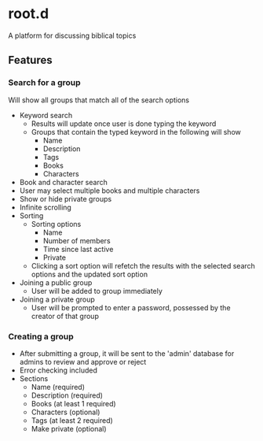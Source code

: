 # root.d
A platform for discussing biblical topics
## Features
### Search for a group
Will show all groups that match all of the search options
* Keyword search
  * Results will update once user is done typing the keyword
  * Groups that contain the typed keyword in the following will show
    * Name
    * Description
    * Tags
    * Books
    * Characters
* Book and character search
 * User may select multiple books and multiple characters
* Show or hide private groups
* Infinite scrolling
* Sorting 
  * Sorting options
    *   Name
    *   Number of members
    *   Time since last active
    *   Private
  * Clicking a sort option will refetch the results with the selected search options and the updated sort option
* Joining a public group
  * User will be added to group immediately
* Joining a private group
  * User will be prompted to enter a password, possessed by the creator of that group 
### Creating a group
* After submitting a group, it will be sent to the 'admin' database for admins to review and approve or reject
* Error checking included
* Sections
  * Name (required)
  * Description (required)
  * Books (at least 1 required)
  * Characters (optional)
  * Tags (at least 2 required)
  * Make private (optional)
